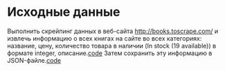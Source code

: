 # Исходные данные

Выполнить скрейпинг данных в веб-сайта http://books.toscrape.com/ и извлечь информацию о всех книгах на сайте во всех категориях: название, цену, количество товара в наличии (In stock (19 available)) в формате integer, описание.[code](HW_2_task.py)
Затем сохранить эту информацию в JSON-файле.[code](books.json)